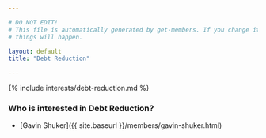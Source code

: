 ```yaml
---

# DO NOT EDIT!
# This file is automatically generated by get-members. If you change it, bad
# things will happen.

layout: default
title: "Debt Reduction"

---
```


{% include interests/debt-reduction.md %}

### Who is interested in Debt Reduction?


* [Gavin Shuker]({{ site.baseurl }}/members/gavin-shuker.html)
